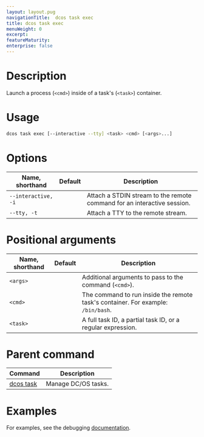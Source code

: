 ```yaml
---
layout: layout.pug
navigationTitle:  dcos task exec
title: dcos task exec
menuWeight: 0
excerpt:
featureMaturity:
enterprise: false
---
```


<!-- This source repo for this topic is https://github.com/dcos/dcos-docs -->


# Description
Launch a process (`<cmd>`) inside of a task's (`<task>`) container.

# Usage

```bash
dcos task exec [--interactive --tty] <task> <cmd> [<args>...]
```

# Options

| Name, shorthand | Default | Description |
|---------|-------------|-------------|
| `--interactive, -i`   |             |  Attach a STDIN stream to the remote command for an interactive session. |
| `--tty, -t`   |             |  Attach a TTY to the remote stream. |

# Positional arguments

| Name, shorthand | Default | Description |
|---------|-------------|-------------|
| `<args>`   |             |  Additional arguments to pass to the command (`<cmd>`). |
| `<cmd>`   |             |  The command to run inside the remote task's container. For example: `/bin/bash`. |
| `<task>`   |             |  A full task ID, a partial task ID, or a regular expression. |

# Parent command

| Command | Description |
|---------|-------------|
| [dcos task](/1.11/cli/command-reference/dcos-task/)   | Manage DC/OS tasks. |  

# Examples

For examples, see the debugging [documentation](/1.11/monitoring/debugging/).
